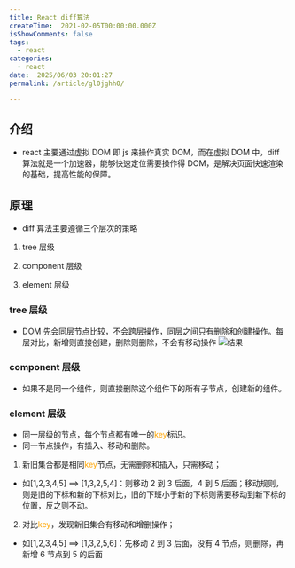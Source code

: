 ```yaml
---
title: React diff算法
createTime:  2021-02-05T00:00:00.000Z
isShowComments: false
tags:
  - react
categories:
  - react
date:  2025/06/03 20:01:27
permalink: /article/gl0jghh0/

---
```


## 介绍

-   react 主要通过虚拟 DOM 即 js 来操作真实 DOM，而在虚拟 DOM 中，diff 算法就是一个加速器，能够快速定位需要操作得 DOM，是解决页面快速渲染的基础，提高性能的保障。

## 原理

-   diff 算法主要遵循三个层次的策略

1. tree 层级

2. component 层级

3. element 层级

### tree 层级

-   DOM 先会同层节点比较，不会跨层操作，同层之间只有删除和创建操作。每层对比，新增则直接创建，删除则删除，不会有移动操作
    ![结果](/img/react/diff_tree.jpg)

### component 层级

-   如果不是同一个组件，则直接删除这个组件下的所有子节点，创建新的组件。

### element 层级

-   同一层级的节点，每个节点都有唯一的<font color="orange">key</font>标识。
-   同一节点操作，有插入、移动和删除。

1. 新旧集合都是相同<font color="orange">key</font>节点，无需删除和插入，只需移动；

-   如[1,2,3,4,5] ==> [1,3,2,5,4]：则移动 2 到 3 后面，4 到 5 后面；移动规则，则是旧的下标和新的下标对比，旧的下班小于新的下标则需要移动到新下标的位置，反之则不动。

2. 对比<font color="orange">key</font>，发现新旧集合有移动和增删操作；

-   如[1,2,3,4,5] ==> [1,3,2,5,6]：先移动 2 到 3 后面，没有 4 节点，则删除，再新增 6 节点到 5 的后面
